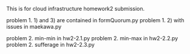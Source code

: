 
This is for cloud infrastructure homework2 submission.

problem 1. 1) and 3) are contained in formQuorum.py 
problem 1. 2) with issues in maekawa.py

problem 2. min-min in hw2-2.1.py
problem 2. min-max in hw2-2.2.py
problem 2. sufferage in hw2-2.3.py

